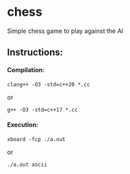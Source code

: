 # chess

Simple chess game to play against the AI

## Instructions:

#### Compilation:

```
clang++ -O3 -std=c++20 *.cc
```
or

```
g++ -O3 -std=c++17 *.cc
```

#### Execution:

```
xboard -fcp ./a.out
```

or

```
./a.out ascii
```
